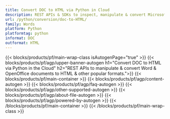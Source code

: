 ```yaml
---
title: Convert DOC to HTML via Python in Cloud
description: REST APIs & SDKs to inspect, manipulate & convert Microsoft Word & OpenOffice documents..
url: /python/conversion/doc-to-HTML/
family: Words
platform: Python
platformtag: python
informat: DOC
outformat: HTML
---
```


{{< blocks/products/pf/main-wrap-class isAutogenPage="true" >}}
{{< blocks/products/pf/agp/upper-banner-autogen h1="Convert DOC to HTML via Python in the Cloud" h2="REST APIs to manipulate & convert Word & OpenOffice documents to HTML & other popular formats.">}}
{{< blocks/products/pf/main-container >}}
{{< blocks/products/pf/agp/content-autogen >}}
{{< blocks/products/pf/agp/faq-autogen >}}
{{< blocks/products/pf/agp/other-supported-autogen >}}
{{< blocks/products/pf/agp/about-file-autogen >}}
{{< blocks/products/pf/agp/powered-by-autogen >}}
{{< /blocks/products/pf/main-container >}}
{{< /blocks/products/pf/main-wrap-class >}}